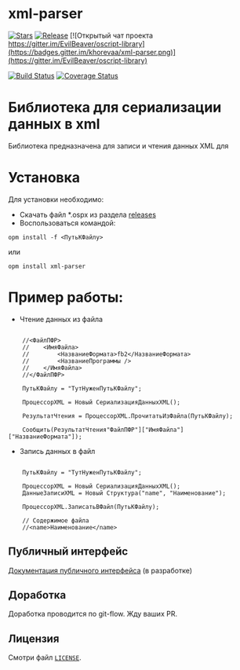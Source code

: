 # xml-parser
[![Stars](https://img.shields.io/github/stars/khorevaa/xml-parser.svg?label=Github%20%E2%98%85&a)](https://github.com/khorevaa/xml-parser/stargazers)
[![Release](https://img.shields.io/github/tag/khorevaa/xml-parser.svg?label=Last%20release&a)](https://github.com/khorevaa/xml-parser/releases)
[![Открытый чат проекта https://gitter.im/EvilBeaver/oscript-library](https://badges.gitter.im/khorevaa/xml-parser.png)](https://gitter.im/EvilBeaver/oscript-library)

[![Build Status](https://travis-ci.org/khorevaa/xml-parser.svg?branch=master)](https://travis-ci.org/khorevaa/xml-parser)
[![Coverage Status](https://coveralls.io/repos/github/khorevaa/xml-parser/badge.svg?branch=master)](https://coveralls.io/github/khorevaa/xml-parser?branch=master)

# Библиотека для cериализации данных в xml

Библиотека предназначена для записи и чтения данных XML для

# Установка

Для установки необходимо:
* Скачать файл *.ospx из раздела [releases](https://github.com/khorevaa/xml-parser/releases)
* Воспользоваться командой:

```
opm install -f <ПутьКФайлу>
```
или

```
opm install xml-parser
```

# Пример работы:

* Чтение данных из файла
```bsl

    //<ФайлПФР>
    //    <ИмяФайла>
    //        <НазваниеФормата>fb2</НазваниеФормата>
    //        <НазваниеПрограммы />
    //    </ИмяФайла>
    //</ФайлПФР>

    ПутьКФайлу = "ТутНуженПутьКФайлу";

	ПроцессорXML = Новый СериализацияДанныхXML();
	
	РезультатЧтения = ПроцессорXML.ПрочитатьИзФайла(ПутьКФайлу);

    Сообщить(РезультатЧтения"ФайлПФР"]["ИмяФайла"]["НазваниеФормата"]);

```

* Запись данных в файл
```bsl

    ПутьКФайлу = "ТутНуженПутьКФайлу";

	ПроцессорXML = Новый СериализацияДанныхXML();
	ДанныеЗаписиXML = Новый Структура("name", "Наименование");

	ПроцессорXML.ЗаписатьВФайл(ПутьКФайлу);
   
    // Содержимое файла 
    //<name>Наименование</name>

```

## Публичный интерфейс

[Документация публичного интерфейса](docs/README.md) (в разработке)

## Доработка

Доработка проводится по git-flow. Жду ваших PR.

## Лицензия

Смотри файл [`LICENSE`](LICENSE).